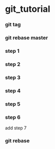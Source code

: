 # git_tutorial

### git tag
### git rebase master
### step 1
### step 2
### step 3
### step 4
### step 5
### step 6

add step 7
### git rebase
